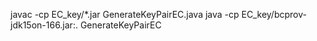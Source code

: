 javac -cp EC_key/*.jar GenerateKeyPairEC.java
java -cp EC_key/bcprov-jdk15on-166.jar:. GenerateKeyPairEC